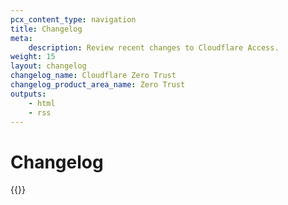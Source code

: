 ```yaml
---
pcx_content_type: navigation
title: Changelog
meta:
    description: Review recent changes to Cloudflare Access.
weight: 15
layout: changelog
changelog_name: Cloudflare Zero Trust
changelog_product_area_name: Zero Trust
outputs:
    - html
    - rss
---
```


# Changelog

<!-- All changelog entries live in associated /data/changelogs/{productName}.yaml. For more details, refer to https://developers.cloudflare.com/style-guide/documentation-content-strategy/content-types/changelog/#yaml-file -->

{{<full-changelog>}}